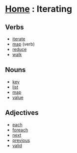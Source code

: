# [Home][1] : Iterating

## Verbs

  - [iterate](iterate.md)
  - [map](map_v.md) (verb)
  - [reduce](reduce.md)
  - [walk](walk.md)
  
## Nouns

  - [key](key.md)
  - [list](list.md)
  - [map](map_n.md)
  - [value](value.md)
  
## Adjectives

  - [each](each.md)
  - [foreach](foreach.md)
  - [next](next.md)
  - [previous](previous.md)
  - [valid](valid.md)

[1]: /README.md
